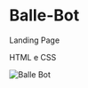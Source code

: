 # Balle-Bot
Landing Page

HTML e CSS

![Balle Bot](https://user-images.githubusercontent.com/88831266/234009330-52a3d461-afa3-4aae-a28e-e0ca9595442b.png)


